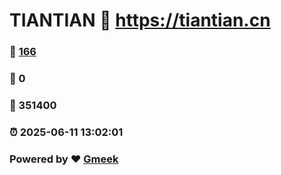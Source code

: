 # TIANTIAN :link: https://tiantian.cn 
### :page_facing_up: [166](https://tiantian.cn/tag.html) 
### :speech_balloon: 0 
### :hibiscus: 351400 
### :alarm_clock: 2025-06-11 13:02:01 
### Powered by :heart: [Gmeek](https://github.com/Meekdai/Gmeek)
